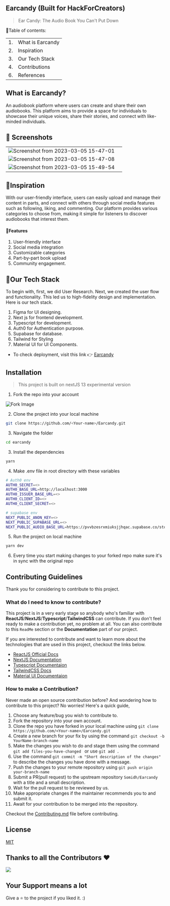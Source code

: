 <p align="center">
</p>

## Earcandy (Built for HackForCreators)
<blockquote>Ear Candy: The Audio Book You Can't Put Down</blockquote>

📃Table of contents:
<table>
<tr>
<td>1.</td>
<td> What is Earcandy</td>
</tr>
<tr>
<td>2.</td>
<td>Inspiration</td>
</tr>
<tr>
<td>3.</td>
<td> Our Tech Stack </td>
</tr>
<tr>
<td>4.</td>
<td>Contributions</td>
</tr>
<td>6.</td>
<td>References </td>
</tr>

</table>

## What is Earcandy?
An audiobook platform where users can create and share their own audiobooks. This platform aims to provide a space for individuals to showcase their unique voices, share their stories, and connect with like-minded individuals.

## 📸 Screenshots

|||
|:----------------------------------------:|:-----------------------------------------:|
|![Screenshot from 2023-03-05 15-47-01](https://user-images.githubusercontent.com/95094057/222954538-906a68d7-ac0b-4065-9756-c66efd0f42cb.png)
| ![Screenshot from 2023-03-05 15-47-08](https://user-images.githubusercontent.com/95094057/222954520-415817a0-0ce3-4715-abbd-bcb15e6d5a33.png)
|![Screenshot from 2023-03-05 15-49-54](https://user-images.githubusercontent.com/95094057/222954623-34a7afcc-1587-4c14-b1aa-4a2591a8c8da.png)


## 🍎Inspiration
With our user-friendly interface, users can easily upload and manage their content in parts, and connect with others through social media features such as following, liking, and commenting. Our platform provides various categories to choose from, making it simple for listeners to discover audiobooks that interest them.

#### 🥗Features
1. User-friendly interface
2. Social media integration
3. Customizable categories
4. Part-by-part book upload
5. Community engagement.

## 🤖Our Tech Stack
To begin with, first, we did User Research. Next, we created the user flow and functionality. This led us to high-fidelity design and implementation. Here is our tech stack.

1. Figma for UI designing. 
2. Next js for frontend development.
3. Typescript for development.
4. Auth0 for Authentication purpose. 
5. Supabase for database.
6. Tailwind for Styling
7. Material UI for UI Components.


* To check deployment, visit this link 👉 [Earcandy](https://www.ear-candy.us)

## Installation

> This project is built on nextJS 13 experimental version

1. Fork the repo into your account

![Fork Image](https://i.imgur.com/mNw6zxu.png)

2. Clone the project into your local machine

```sh
git clone https://github.com/<Your-name>/Earcandy.git
```

3. Navigate the folder

```sh
cd earcandy
```

3. Install the dependencies

```sh
yarn
```
4. Make .env file in root directory with these variables

```sh
# Auth0 env
AUTH0_SECRET=<>
AUTH0_BASE_URL=http://localhost:3000
AUTH0_ISSUER_BASE_URL=<>
AUTH0_CLIENT_ID=<>
AUTH0_CLIENT_SECRET=<>

# supabase env
NEXT_PUBLIC_ANON_KEY=<>
NEXT_PUBLIC_SUPABASE_URL=<>
NEXT_PUBLIC_AUDIO_BASE_URL=https://pvvbzesrxmiuksjjhqac.supabase.co/storage/v1/object/public/audio/
```

5. Run the project on local machine

```sh
yarn dev
```
6. Every time you start making changes to your forked repo make sure it's in sync with the original repo

## Contributing Guidelines

Thank you for considering to contribute to this project.

### What do I need to know to contribute?

This project is in a very early stage so anybody who's familiar with **ReactJS**/**NextJS**/**Typescript**/**TailwindCSS** can contribute. If you don't feel ready to make a contribution yet, no problem at all. You can also contribute to this `ReadMe` section or the **Documentation** part of our project.

If you are interested to contribute and want to learn more about the technologies that are used in this project, checkout the links below.

- [ReactJS Official Docs](https://reactjs.org/docs/getting-started.html)
- [NextJS Documentation](https://beta.nextjs.org/docs)
- [Typescript Documentaion](https://www.typescriptlang.org/docs/)
- [TailwindCSS Docs](https://tailwindcss.com/docs/installation)
- [Material UI Documentaion](https://mui.com/material-ui/getting-started/overview/)

### How to make a Contribution?

Never made an open source contribution before? And wondering how to contribute to this project?
No worries! Here's a quick guide,

1. Choose any feature/bug you wish to contribute to.
2. Fork the repository into your own account.
3. Clone the repo you have forked in your local machine using `git clone https://github.com/<Your-name>/Earcandy.git`
4. Create a new branch for your fix by using the command `git checkout -b YourName-branch-name `
5. Make the changes you wish to do and stage them using the command `git add files-you-have-changed ` or use `git add .`
6. Use the command `git commit -m "Short description of the changes"` to describe the changes you have done with a message.
7. Push the changes to your remote repository using `git push origin your-branch-name`
8. Submit a PR(pull request) to the upstream repository `Somidh/Earcandy` with a title and a small description.
9. Wait for the pull request to be reviewed by us.
10. Make appropriate changes if the maintainer recommends you to and submit it.
11. Await for your contribution to be merged into the repository.

Checkout the [Contributing.md](CONTRIBUTING.md) file before contributing.


## License

[MIT](LICENSE.md)


## Thanks to all the Contributors ❤️

<a href = "https://github.com/Somidh/Earcandy/graphs/contributors">
  <img src = "https://contrib.rocks/image?repo=Somidh/Earcandy"/>
</a>


## Your Support means a lot

Give a ⭐ to the project if you liked it. :)
